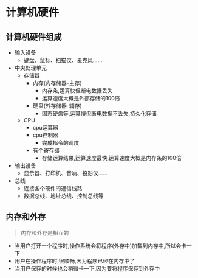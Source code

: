 # 计算机硬件

## 计算机硬件组成
- 输入设备
  - 键盘、鼠标、扫描仪、麦克风……
- 中央处理单元
  - 存储器
    - 内存(内存储器-主存)
      - 内存条,运算快但断电数据丢失
      - 运算速度大概是外部存储的100倍   
    - 硬盘(外存储器-辅存)
      - 固态硬盘等,运算慢但断电数据不丢失,持久化存储
  - CPU
    - cpu运算器
    - cpu控制器
      - 完成指令的调度
    - 有个寄存器
      - 存储运算结果,运算速度最快,运算速度大概是内存条的100倍
- 输出设备
  - 显示器、打印机、音响、投影仪……
- 总线
  - 连接各个硬件的通信线路
  - 数据总线、地址总线、控制总线等


## 内存和外存
> 内存和外存是相互的
- 当用户打开一个程序时,操作系统会将程序(外存中)加载到内存中,所以会卡一下
- 用户在操作程序时,很顺畅,因为程序已经在内存中了
- 当用户保存的时候也会稍微卡一下,因为要将程序保存到外存中